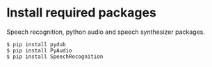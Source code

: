 # Install required packages

Speech recognition, python audio and speech synthesizer packages.

```
$ pip install pydub
$ pip install PyAudio
$ pip install SpeechRecognition
```

